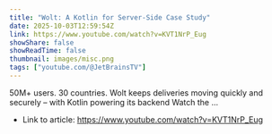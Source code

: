 ```yaml
---
title: "Wolt: A Kotlin for Server-Side Case Study"
date: 2025-10-03T12:59:54Z
link: https://www.youtube.com/watch?v=KVT1NrP_Eug
showShare: false
showReadTime: false
thumbnail: images/misc.png
tags: ["youtube.com/@JetBrainsTV"]
---
```

50M+ users. 30 countries. Wolt keeps deliveries moving quickly and securely – with Kotlin powering its backend Watch the ...

- Link to article: https://www.youtube.com/watch?v=KVT1NrP_Eug